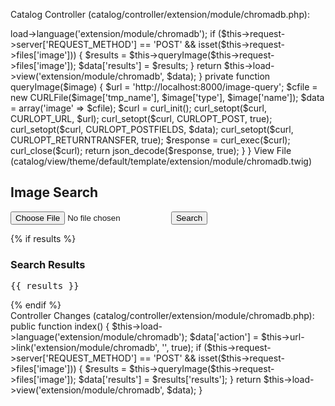 Catalog Controller (catalog/controller/extension/module/chromadb.php):


<?php
class ControllerExtensionModuleChromaDB extends Controller {
    public function index() {
        $this->load->language('extension/module/chromadb');

        if ($this->request->server['REQUEST_METHOD'] == 'POST' && isset($this->request->files['image'])) {
            $results = $this->queryImage($this->request->files['image']);
            $data['results'] = $results;
        }

        return $this->load->view('extension/module/chromadb', $data);
    }

    private function queryImage($image) {
        $url = 'http://localhost:8000/image-query';
        $cfile = new CURLFile($image['tmp_name'], $image['type'], $image['name']);

        $data = array('image' => $cfile);

        $curl = curl_init();
        curl_setopt($curl, CURLOPT_URL, $url);
        curl_setopt($curl, CURLOPT_POST, true);
        curl_setopt($curl, CURLOPT_POSTFIELDS, $data);
        curl_setopt($curl, CURLOPT_RETURNTRANSFER, true);

        $response = curl_exec($curl);
        curl_close($curl);

        return json_decode($response, true);
    }
}




View File (catalog/view/theme/default/template/extension/module/chromadb.twig)

<div>
    <h2>Image Search</h2>
    <form action="{{ action }}" method="post" enctype="multipart/form-data">
        <input type="file" name="image" accept="image/*" required>
        <button type="submit">Search</button>
    </form>

    {% if results %}
    <h3>Search Results</h3>
    <pre>{{ results }}</pre>
    {% endif %}
</div>



Controller Changes (catalog/controller/extension/module/chromadb.php):


public function index() {
    $this->load->language('extension/module/chromadb');

    $data['action'] = $this->url->link('extension/module/chromadb', '', true);

    if ($this->request->server['REQUEST_METHOD'] == 'POST' && isset($this->request->files['image'])) {
        $results = $this->queryImage($this->request->files['image']);
        $data['results'] = $results['results'];
    }

    return $this->load->view('extension/module/chromadb', $data);
}

